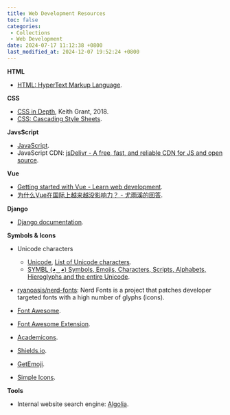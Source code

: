 ```yaml
---
title: Web Development Resources
toc: false
categories:
 - Collections
 - Web Development
date: 2024-07-17 11:12:38 +0800
last_modified_at: 2024-12-07 19:52:24 +0800
---
```


**HTML**

- [HTML: HyperText Markup Language](https://developer.mozilla.org/en-US/docs/Web/HTML).

**CSS**

- [CSS in Depth](https://www.k0d.cc/storage/books/HTML%20+%20CSS/[ENG]%20CSS%20in%20Depth%20[Grant,%202018].pdf), Keith Grant, 2018.
- [CSS: Cascading Style Sheets](https://developer.mozilla.org/en-US/docs/Web/CSS).

**JavsScript**

- [JavaScript](https://developer.mozilla.org/en-US/docs/Web/JavaScript).
- JavaScript CDN: [jsDelivr - A free, fast, and reliable CDN for JS and open source](https://www.jsdelivr.com/).

**Vue**

- [Getting started with Vue - Learn web development](https://developer.mozilla.org/en-US/docs/Learn/Tools_and_testing/Client-side_JavaScript_frameworks/Vue_getting_started).
- [为什么Vue在国际上越来越没影响力？ - 尤雨溪的回答](https://www.zhihu.com/question/472193255/answer/2235015723).

**Django**

- [Django documentation](https://docs.djangoproject.com/en/5.0/).

**Symbols & Icons**

- Unicode characters
  - [Unicode](https://en.wikipedia.org/wiki/Unicode), [List of Unicode characters](https://en.wikipedia.org/wiki/List_of_Unicode_characters).
  - [SYMBL (◕‿◕) Symbols, Emojis, Characters, Scripts, Alphabets, Hieroglyphs and the entire Unicode](https://symbl.cc/en/).

- [ryanoasis/nerd-fonts](https://github.com/ryanoasis/nerd-fonts?tab=readme-ov-file#font-installation): Nerd Fonts is a project that patches developer targeted fonts with a high number of glyphs (icons).
- [Font Awesome](https://fontawesome.com/).
- [Font Awesome Extension](https://andrelzgava.github.io/font-awesome-extension/).
- [Academicons](https://jpswalsh.github.io/academicons/).
- [Shields.io](https://shields.io/).
- [GetEmoji](https://getemoji.com/).
- [Simple Icons](https://simpleicons.org/).

**Tools**

- Internal website search engine: [Algolia](https://www.algolia.com/).